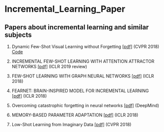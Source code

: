 # Incremental_Learning_Paper
## Papers about incremental learning and similar subjects


1. Dynamic Few-Shot Visual Learning without Forgetting [[pdf]](https://arxiv.org/pdf/1804.09458.pdf)
  (CVPR 2018) [Code](https://github.com/gidariss/FewShotWithoutForgetting)

2. INCREMENTAL FEW-SHOT LEARNING WITH ATTENTION ATTRACTOR NETWORKS [[pdf]](https://openreview.net/pdf?id=rkxn7nR5KX)
  (ICLR 2019 review)

3. FEW-SHOT LEARNING WITH GRAPH NEURAL NETWORKS [[pdf]](https://arxiv.org/pdf/1711.04043.pdf)
  (ICLR 2018)

4. FEARNET: BRAIN-INSPIRED MODEL FOR INCREMENTAL LEARNING [[pdf]](https://arxiv.org/pdf/1711.10563.pdf)
  (ICLR 2018)
  
5. Overcoming catastrophic forgetting in neural networks [[pdf]](https://arxiv.org/pdf/1612.00796.pdf)
  (DeepMind)

6. MEMORY-BASED PARAMETER ADAPTATION [[pdf]](https://arxiv.org/pdf/1802.10542.pdf)
  (ICLR 2018)

7. Low-Shot Learning from Imaginary Data [[pdf]](https://arxiv.org/pdf/1801.05401v2.pdf)
(CVPR 2018)
